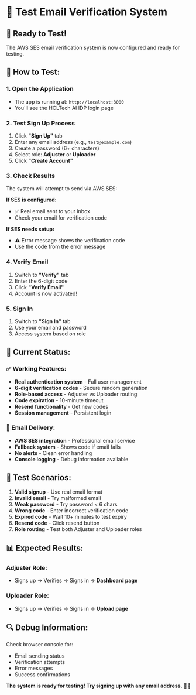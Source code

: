 # 📧 Test Email Verification System

## 🚀 Ready to Test!

The AWS SES email verification system is now configured and ready for testing.

## 📱 How to Test:

### 1. Open the Application
- The app is running at: `http://localhost:3000`
- You'll see the HCLTech AI IDP login page

### 2. Test Sign Up Process
1. Click **"Sign Up"** tab
2. Enter any email address (e.g., `test@example.com`)
3. Create a password (6+ characters)
4. Select role: **Adjuster** or **Uploader**
5. Click **"Create Account"**

### 3. Check Results
The system will attempt to send via AWS SES:

**If SES is configured:**
- ✅ Real email sent to your inbox
- Check your email for verification code

**If SES needs setup:**
- ⚠️ Error message shows the verification code
- Use the code from the error message

### 4. Verify Email
1. Switch to **"Verify"** tab
2. Enter the 6-digit code
3. Click **"Verify Email"**
4. Account is now activated!

### 5. Sign In
1. Switch to **"Sign In"** tab
2. Use your email and password
3. Access system based on role

## 🔧 Current Status:

### ✅ Working Features:
- **Real authentication system** - Full user management
- **6-digit verification codes** - Secure random generation
- **Role-based access** - Adjuster vs Uploader routing
- **Code expiration** - 10-minute timeout
- **Resend functionality** - Get new codes
- **Session management** - Persistent login

### 📧 Email Delivery:
- **AWS SES integration** - Professional email service
- **Fallback system** - Shows code if email fails
- **No alerts** - Clean error handling
- **Console logging** - Debug information available

## 🎯 Test Scenarios:

1. **Valid signup** - Use real email format
2. **Invalid email** - Try malformed email
3. **Weak password** - Try password < 6 chars
4. **Wrong code** - Enter incorrect verification code
5. **Expired code** - Wait 10+ minutes to test expiry
6. **Resend code** - Click resend button
7. **Role routing** - Test both Adjuster and Uploader roles

## 📊 Expected Results:

### **Adjuster Role:**
- Signs up → Verifies → Signs in → **Dashboard page**

### **Uploader Role:**
- Signs up → Verifies → Signs in → **Upload page**

## 🔍 Debug Information:

Check browser console for:
- Email sending status
- Verification attempts
- Error messages
- Success confirmations

**The system is ready for testing! Try signing up with any email address.** 📧✨

